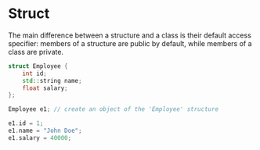 # Struct

The main difference between a structure and a class is their default access specifier: members of a structure are public by default, while members of a class are private.

```cpp
struct Employee {
    int id;
    std::string name;
    float salary;
};

Employee e1; // create an object of the 'Employee' structure

e1.id = 1;
e1.name = "John Doe";
e1.salary = 40000;
```

